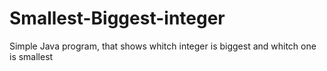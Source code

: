 # Smallest-Biggest-integer
Simple Java program, that shows whitch integer is biggest and whitch one is smallest
